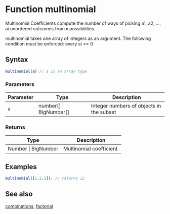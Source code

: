 <!-- Note: This file is automatically generated from source code comments. Changes made in this file will be overridden. -->

# Function multinomial

Multinomial Coefficients compute the number of ways of picking a1, a2, ..., ai unordered outcomes from `n` possibilities.

multinomial takes one array of integers as an argument.
The following condition must be enforced: every ai <= 0


## Syntax

```js
multinomial(a) // a is an array type
```

### Parameters

Parameter | Type | Description
--------- | ---- | -----------
`a` | number[] &#124; BigNumber[] | Integer numbers of objects in the subset

### Returns

Type | Description
---- | -----------
Number &#124; BigNumber | Multinomial coefficient.


## Examples

```js
multinomial([1,2,1]); // returns 12
```


## See also

[combinations](combinations.md),
[factorial](factorial.md)
